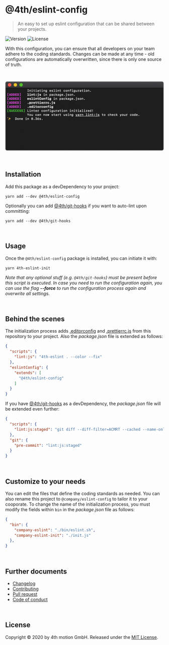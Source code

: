 # @4th/eslint-config
> An easy to set up eslint configuration that can be shared between your projects.

![Version][version-image]
![License][license-image]

With this configuration, you can ensure that all developers on your team adhere to the coding standards. Changes can be made at any time - old configurations are automatically overwritten, since there is only one source of truth.

<br>

![Terminal](docs/screenshot.jpg)

<br>

## Installation

Add this package as a devDependency to your project:

```
yarn add --dev @4th/eslint-config
```

Optionally you can add [@4th/git-hooks][git-hooks] if you want to auto-lint upon committing:

```
yarn add --dev @4th/git-hooks
```

<br>

## Usage

Once the `@4th/eslint-config` package is installed, you can initiate it with:

```
yarn 4th-eslint-init
```

_Note that any optional stuff (e.g. `@4th/git-hooks`) must be present before this script is executed. In case you need to run the configuration again, you can use the flag **--force** to run the configuration process again and overwrite all settings._

<br>

## Behind the scenes

The initialization process adds [.editorconfig][.editorconfig] and [.prettierrc.js][.prettierrc.js] from this repository to your project. Also the _package.json_ file is extended as follows:

```json
{
  "scripts": {
    "lint:js": "4th-eslint . --color --fix"
  },
  "eslintConfig": {
    "extends": [
      "@4th/eslint-config"
    ]
  }
}
```

If you have [@4th/git-hooks][git-hooks] as a devDependency, the _package.json_ file will be extended even further:

```json
{
  "scripts": {
    "lint:js:staged": "git diff --diff-filter=ACMRT --cached --name-only '*.js' | xargs 4th-eslint"
  },
  "git": {
    "pre-commit": "lint:js:staged"
  }
}
```

<br>

## Customize to your needs

You can edit the files that define the coding standards as needed. You can also rename this project to `@company/eslint-config` to tailor it to your cooporate. To change the name of the initialization process, you must modify the fields within `bin` in the _package.json_ file as follows:

```json
{
  "bin": {
    "company-eslint": "./bin/eslint.sh",
    "company-eslint-init": "./init.js"
  },
}
```

<br>

## Further documents
- [Changelog](/docs/changelog.md)
- [Contributing](/docs/contributing.md)
- [Pull request](/docs/pull_request.md)
- [Code of conduct](/docs/code_of_conduct.md)

<br>

## License

Copyright © 2020 by 4th motion GmbH. Released under the [MIT License][license].

<br>

[git-hooks]: https://github.com/4th-motion/git-hooks
[version-image]: https://img.shields.io/github/package-json/v/4th-motion/eslint-config
[license-image]: https://img.shields.io/github/license/4th-motion/eslint-config
[.editorconfig]: .editorconfig
[.prettierrc.js]: .prettierrc.js
[license]: LICENSE.md